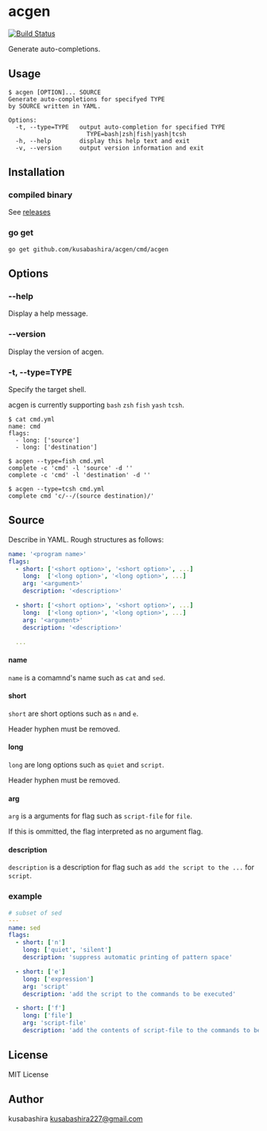 acgen
=====

[![Build Status](https://travis-ci.org/kusabashira/acgen.svg?branch=master)](https://travis-ci.org/kusabashira/acgen)

Generate auto-completions.

Usage
-----

```
$ acgen [OPTION]... SOURCE
Generate auto-completions for specifyed TYPE
by SOURCE written in YAML.

Options:
  -t, --type=TYPE   output auto-completion for specified TYPE
                      TYPE=bash|zsh|fish|yash|tcsh
  -h, --help        display this help text and exit
  -v, --version     output version information and exit
```

Installation
------------

### compiled binary

See [releases](https://github.com/kusabashira/acgen/releases)

### go get

```
go get github.com/kusabashira/acgen/cmd/acgen
```

Options
-------

### --help

Display a help message.

### --version

Display the version of acgen.

### -t, --type=TYPE

Specify the target shell.

acgen is currently supporting `bash` `zsh` `fish` `yash` `tcsh`.

```
$ cat cmd.yml
name: cmd
flags:
  - long: ['source']
  - long: ['destination']

$ acgen --type=fish cmd.yml
complete -c 'cmd' -l 'source' -d ''
complete -c 'cmd' -l 'destination' -d ''

$ acgen --type=tcsh cmd.yml
complete cmd 'c/--/(source destination)/'
```

Source
------

Describe in YAML.
Rough structures as follows:

```yaml
name: '<program name>'
flags:
  - short: ['<short option>', '<short option>', ...]
    long:  ['<long option>', '<long option>', ...]
    arg: '<argument>'
    description: '<description>'

  - short: ['<short option>', '<short option>', ...]
    long:  ['<long option>', '<long option>', ...]
    arg: '<argument>'
    description: '<description>'

  ...
```

#### name

`name` is a comamnd's name such as `cat` and `sed`.

#### short

`short` are short options
such as `n` and `e`.

Header hyphen must be removed.

#### long

`long` are long options
such as `quiet` and `script`.

Header hyphen must be removed.

#### arg

`arg` is a arguments for flag
such as `script-file` for `file`.

If this is ommitted, the flag interpreted as no argument flag.

#### description

`description` is a description for flag
such as `add the script to the ...` for `script`.

### example

```yaml
# subset of sed
---
name: sed
flags:
  - short: ['n']
    long: ['quiet', 'silent']
    description: 'suppress automatic printing of pattern space'

  - short: ['e']
    long: ['expression']
    arg: 'script'
    description: 'add the script to the commands to be executed'

  - short: ['f']
    long: ['file']
    arg: 'script-file'
    description: 'add the contents of script-file to the commands to be executed'
```

License
-------

MIT License

Author
------

kusabashira <kusabashira227@gmail.com>

